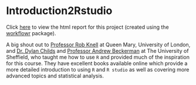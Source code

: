 # Introduction2Rstudio

Click [here](https://martingarlovsky.github.io/Introduction2Rstudio/) to view the html report for this project (created using the [workflowr](https://github.com/jdblischak/workflowr) package).

A big shout out to [Professor Rob Knell](https://www.qmul.ac.uk/sbbs/staff/robknell.html) at Queen Mary, University of London, and [Dr. Dylan Childs](https://www.sheffield.ac.uk/biosciences/people/academic-staff/dylan-childs) and [Professor Andrew Beckerman](https://www.sheffield.ac.uk/biosciences/people/academic-staff/andrew-beckerman) at The University of Sheffield, who taught me how to use `R` and provided much of the inspiration for this course. They have excellent books available online which provide a more detailed introduction to using `R` and `R studio` as well as covering more advanced topics and statistical analysis. 
